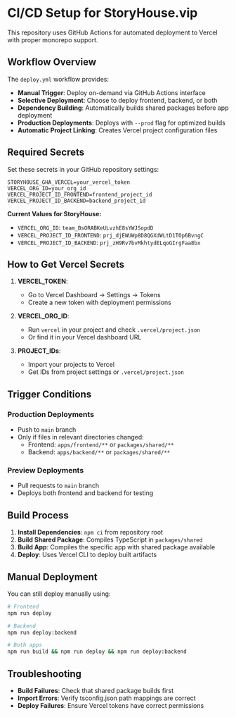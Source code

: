 # CI/CD Setup for StoryHouse.vip

This repository uses GitHub Actions for automated deployment to Vercel with proper monorepo support.

## Workflow Overview

The `deploy.yml` workflow provides:
- **Manual Trigger**: Deploy on-demand via GitHub Actions interface
- **Selective Deployment**: Choose to deploy frontend, backend, or both
- **Dependency Building**: Automatically builds shared packages before app deployment
- **Production Deployments**: Deploys with `--prod` flag for optimized builds
- **Automatic Project Linking**: Creates Vercel project configuration files

## Required Secrets

Set these secrets in your GitHub repository settings:

```
STORYHOUSE_GHA_VERCEL=your_vercel_token
VERCEL_ORG_ID=your_org_id
VERCEL_PROJECT_ID_FRONTEND=frontend_project_id
VERCEL_PROJECT_ID_BACKEND=backend_project_id
```

**Current Values for StoryHouse:**
- `VERCEL_ORG_ID`: `team_BsORABKeULvzhE8sYWJSopdD`
- `VERCEL_PROJECT_ID_FRONTEND`: `prj_djEWUWp8D8QGXdWLtD1TOp6BvngC`
- `VERCEL_PROJECT_ID_BACKEND`: `prj_zH9Rv7bvMkhtydELqoGIrgFaa8bx`

## How to Get Vercel Secrets

1. **VERCEL_TOKEN**: 
   - Go to Vercel Dashboard → Settings → Tokens
   - Create a new token with deployment permissions

2. **VERCEL_ORG_ID**:
   - Run `vercel` in your project and check `.vercel/project.json`
   - Or find it in your Vercel dashboard URL

3. **PROJECT_IDs**:
   - Import your projects to Vercel
   - Get IDs from project settings or `.vercel/project.json`

## Trigger Conditions

### Production Deployments
- Push to `main` branch
- Only if files in relevant directories changed:
  - Frontend: `apps/frontend/**` or `packages/shared/**`
  - Backend: `apps/backend/**` or `packages/shared/**`

### Preview Deployments
- Pull requests to `main` branch
- Deploys both frontend and backend for testing

## Build Process

1. **Install Dependencies**: `npm ci` from repository root
2. **Build Shared Package**: Compiles TypeScript in `packages/shared`
3. **Build App**: Compiles the specific app with shared package available
4. **Deploy**: Uses Vercel CLI to deploy built artifacts

## Manual Deployment

You can still deploy manually using:

```bash
# Frontend
npm run deploy

# Backend  
npm run deploy:backend

# Both apps
npm run build && npm run deploy && npm run deploy:backend
```

## Troubleshooting

- **Build Failures**: Check that shared package builds first
- **Import Errors**: Verify tsconfig.json path mappings are correct
- **Deploy Failures**: Ensure Vercel tokens have correct permissions
